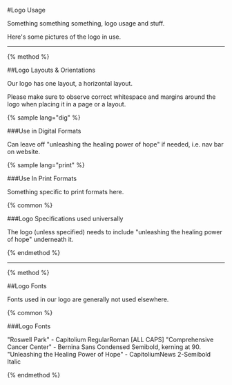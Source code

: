 #Logo Usage

Something something something, logo usage and stuff.

Here's some pictures of the logo in use.

-----

{% method %}

##Logo Layouts & Orientations

Our logo has one layout, a horizontal layout.

Please make sure to observe correct whitespace and margins around the logo when placing it in a page or a layout.

{% sample lang="dig" %}

###Use in Digital Formats

Can leave off "unleashing the healing power of hope" if needed, i.e. nav bar on website.

{% sample lang="print" %}

###Use In Print Formats

Something specific to print formats here.

{% common %}

###Logo Specifications used universally

The logo (unless specified) needs to include "unleashing the healing power of hope" underneath it.

{% endmethod %}

-----

{% method %}

##Logo Fonts

Fonts used in our logo are generally not used elsewhere.

{% common %}

###Logo Fonts

"Roswell Park" - Capitolium RegularRoman [ALL CAPS]
"Comprehensive Cancer Center" - Bernina Sans Condensed Semibold, kerning at 90.
"Unleashing the Healing Power of Hope" - CapitoliumNews 2-Semibold Italic

{% endmethod %}

